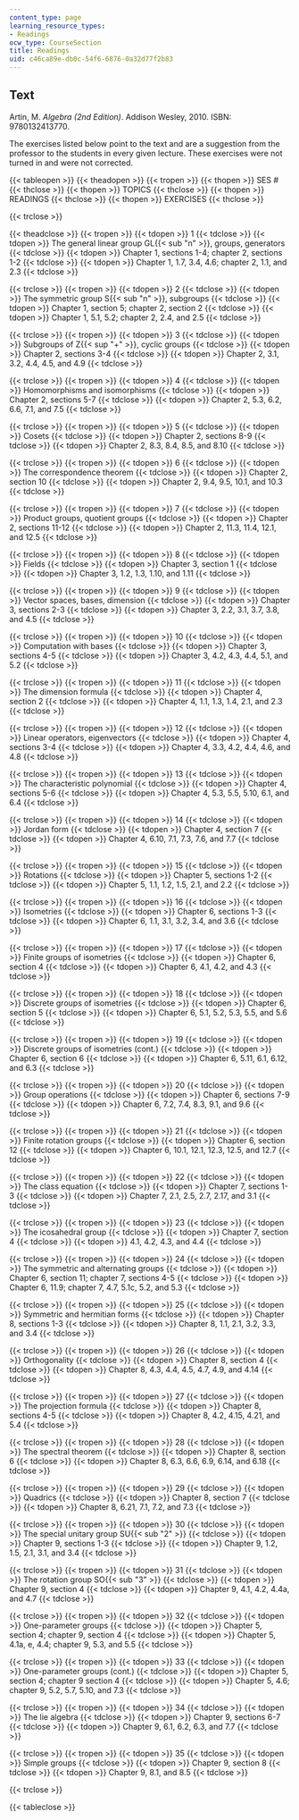 ```yaml
---
content_type: page
learning_resource_types:
- Readings
ocw_type: CourseSection
title: Readings
uid: c46ca89e-db0c-54f6-6876-0a32d77f2b83
---
```


Text
----

Artin, M. _Algebra (2nd Edition)_. Addison Wesley, 2010. ISBN: 9780132413770.

The exercises listed below point to the text and are a suggestion from the professor to the students in every given lecture. These exercises were not turned in and were not corrected.

{{< tableopen >}}
{{< theadopen >}}
{{< tropen >}}
{{< thopen >}}
SES #
{{< thclose >}}
{{< thopen >}}
TOPICS
{{< thclose >}}
{{< thopen >}}
READINGS
{{< thclose >}}
{{< thopen >}}
EXERCISES
{{< thclose >}}

{{< trclose >}}

{{< theadclose >}}
{{< tropen >}}
{{< tdopen >}}
1
{{< tdclose >}}
{{< tdopen >}}
The general linear group GL{{< sub "n" >}}, groups, generators
{{< tdclose >}}
{{< tdopen >}}
Chapter 1, sections 1-4; chapter 2, sections 1-2
{{< tdclose >}}
{{< tdopen >}}
Chapter 1, 1.7, 3.4, 4.6; chapter 2, 1.1, and 2.3
{{< tdclose >}}

{{< trclose >}}
{{< tropen >}}
{{< tdopen >}}
2
{{< tdclose >}}
{{< tdopen >}}
The symmetric group S{{< sub "n" >}}, subgroups
{{< tdclose >}}
{{< tdopen >}}
Chapter 1, section 5; chapter 2, section 2
{{< tdclose >}}
{{< tdopen >}}
Chapter 1, 5.1, 5.2; chapter 2, 2.4, and 2.5
{{< tdclose >}}

{{< trclose >}}
{{< tropen >}}
{{< tdopen >}}
3
{{< tdclose >}}
{{< tdopen >}}
Subgroups of Z{{< sup "+" >}}, cyclic groups
{{< tdclose >}}
{{< tdopen >}}
Chapter 2, sections 3-4
{{< tdclose >}}
{{< tdopen >}}
Chapter 2, 3.1, 3.2, 4.4, 4.5, and 4.9
{{< tdclose >}}

{{< trclose >}}
{{< tropen >}}
{{< tdopen >}}
4
{{< tdclose >}}
{{< tdopen >}}
Homomorphisms and isomorphisms
{{< tdclose >}}
{{< tdopen >}}
Chapter 2, sections 5-7
{{< tdclose >}}
{{< tdopen >}}
Chapter 2, 5.3, 6.2, 6.6, 7.1, and 7.5
{{< tdclose >}}

{{< trclose >}}
{{< tropen >}}
{{< tdopen >}}
5
{{< tdclose >}}
{{< tdopen >}}
Cosets
{{< tdclose >}}
{{< tdopen >}}
Chapter 2, sections 8-9
{{< tdclose >}}
{{< tdopen >}}
Chapter 2, 8.3, 8.4, 8.5, and 8.10
{{< tdclose >}}

{{< trclose >}}
{{< tropen >}}
{{< tdopen >}}
6
{{< tdclose >}}
{{< tdopen >}}
The correspondence theorem
{{< tdclose >}}
{{< tdopen >}}
Chapter 2, section 10
{{< tdclose >}}
{{< tdopen >}}
Chapter 2, 9.4, 9.5, 10.1, and 10.3
{{< tdclose >}}

{{< trclose >}}
{{< tropen >}}
{{< tdopen >}}
7
{{< tdclose >}}
{{< tdopen >}}
Product groups, quotient groups
{{< tdclose >}}
{{< tdopen >}}
Chapter 2, sections 11-12
{{< tdclose >}}
{{< tdopen >}}
Chapter 2, 11.3, 11.4, 12.1, and 12.5
{{< tdclose >}}

{{< trclose >}}
{{< tropen >}}
{{< tdopen >}}
8
{{< tdclose >}}
{{< tdopen >}}
Fields
{{< tdclose >}}
{{< tdopen >}}
Chapter 3, section 1
{{< tdclose >}}
{{< tdopen >}}
Chapter 3, 1.2, 1.3, 1.10, and 1.11
{{< tdclose >}}

{{< trclose >}}
{{< tropen >}}
{{< tdopen >}}
9
{{< tdclose >}}
{{< tdopen >}}
Vector spaces, bases, dimension
{{< tdclose >}}
{{< tdopen >}}
Chapter 3, sections 2-3
{{< tdclose >}}
{{< tdopen >}}
Chapter 3, 2.2, 3.1, 3.7, 3.8, and 4.5
{{< tdclose >}}

{{< trclose >}}
{{< tropen >}}
{{< tdopen >}}
10
{{< tdclose >}}
{{< tdopen >}}
Computation with bases
{{< tdclose >}}
{{< tdopen >}}
Chapter 3, sections 4-5
{{< tdclose >}}
{{< tdopen >}}
Chapter 3, 4.2, 4.3, 4.4, 5.1, and 5.2
{{< tdclose >}}

{{< trclose >}}
{{< tropen >}}
{{< tdopen >}}
11
{{< tdclose >}}
{{< tdopen >}}
The dimension formula
{{< tdclose >}}
{{< tdopen >}}
Chapter 4, section 2
{{< tdclose >}}
{{< tdopen >}}
Chapter 4, 1.1, 1.3, 1.4, 2.1, and 2.3
{{< tdclose >}}

{{< trclose >}}
{{< tropen >}}
{{< tdopen >}}
12
{{< tdclose >}}
{{< tdopen >}}
Linear operators, eigenvectors
{{< tdclose >}}
{{< tdopen >}}
Chapter 4, sections 3-4
{{< tdclose >}}
{{< tdopen >}}
Chapter 4, 3.3, 4.2, 4.4, 4.6, and 4.8
{{< tdclose >}}

{{< trclose >}}
{{< tropen >}}
{{< tdopen >}}
13
{{< tdclose >}}
{{< tdopen >}}
The characteristic polynomial
{{< tdclose >}}
{{< tdopen >}}
Chapter 4, sections 5-6
{{< tdclose >}}
{{< tdopen >}}
Chapter 4, 5.3, 5.5, 5.10, 6.1, and 6.4
{{< tdclose >}}

{{< trclose >}}
{{< tropen >}}
{{< tdopen >}}
14
{{< tdclose >}}
{{< tdopen >}}
Jordan form
{{< tdclose >}}
{{< tdopen >}}
Chapter 4, section 7
{{< tdclose >}}
{{< tdopen >}}
Chapter 4, 6.10, 7.1, 7.3, 7.6, and 7.7
{{< tdclose >}}

{{< trclose >}}
{{< tropen >}}
{{< tdopen >}}
15
{{< tdclose >}}
{{< tdopen >}}
Rotations
{{< tdclose >}}
{{< tdopen >}}
Chapter 5, sections 1-2
{{< tdclose >}}
{{< tdopen >}}
Chapter 5, 1.1, 1.2, 1.5, 2.1, and 2.2
{{< tdclose >}}

{{< trclose >}}
{{< tropen >}}
{{< tdopen >}}
16
{{< tdclose >}}
{{< tdopen >}}
Isometries
{{< tdclose >}}
{{< tdopen >}}
Chapter 6, sections 1-3
{{< tdclose >}}
{{< tdopen >}}
Chapter 6, 1.1, 3.1, 3.2, 3.4, and 3.6
{{< tdclose >}}

{{< trclose >}}
{{< tropen >}}
{{< tdopen >}}
17
{{< tdclose >}}
{{< tdopen >}}
Finite groups of isometries
{{< tdclose >}}
{{< tdopen >}}
Chapter 6, section 4
{{< tdclose >}}
{{< tdopen >}}
Chapter 6, 4.1, 4.2, and 4.3
{{< tdclose >}}

{{< trclose >}}
{{< tropen >}}
{{< tdopen >}}
18
{{< tdclose >}}
{{< tdopen >}}
Discrete groups of isometries
{{< tdclose >}}
{{< tdopen >}}
Chapter 6, section 5
{{< tdclose >}}
{{< tdopen >}}
Chapter 6, 5.1, 5.2, 5.3, 5.5, and 5.6
{{< tdclose >}}

{{< trclose >}}
{{< tropen >}}
{{< tdopen >}}
19
{{< tdclose >}}
{{< tdopen >}}
Discrete groups of isometries (cont.)
{{< tdclose >}}
{{< tdopen >}}
Chapter 6, section 6
{{< tdclose >}}
{{< tdopen >}}
Chapter 6, 5.11, 6.1, 6.12, and 6.3
{{< tdclose >}}

{{< trclose >}}
{{< tropen >}}
{{< tdopen >}}
20
{{< tdclose >}}
{{< tdopen >}}
Group operations
{{< tdclose >}}
{{< tdopen >}}
Chapter 6, sections 7-9
{{< tdclose >}}
{{< tdopen >}}
Chapter 6, 7.2, 7.4, 8.3, 9.1, and 9.6
{{< tdclose >}}

{{< trclose >}}
{{< tropen >}}
{{< tdopen >}}
21
{{< tdclose >}}
{{< tdopen >}}
Finite rotation groups
{{< tdclose >}}
{{< tdopen >}}
Chapter 6, section 12
{{< tdclose >}}
{{< tdopen >}}
Chapter 6, 10.1, 12.1, 12.3, 12.5, and 12.7
{{< tdclose >}}

{{< trclose >}}
{{< tropen >}}
{{< tdopen >}}
22
{{< tdclose >}}
{{< tdopen >}}
The class equation
{{< tdclose >}}
{{< tdopen >}}
Chapter 7, sections 1-3
{{< tdclose >}}
{{< tdopen >}}
Chapter 7, 2.1, 2.5, 2.7, 2.17, and 3.1
{{< tdclose >}}

{{< trclose >}}
{{< tropen >}}
{{< tdopen >}}
23
{{< tdclose >}}
{{< tdopen >}}
The icosahedral group
{{< tdclose >}}
{{< tdopen >}}
Chapter 7, section 4
{{< tdclose >}}
{{< tdopen >}}
4.1, 4.2, 4.3, and 4.4
{{< tdclose >}}

{{< trclose >}}
{{< tropen >}}
{{< tdopen >}}
24
{{< tdclose >}}
{{< tdopen >}}
The symmetric and alternating groups
{{< tdclose >}}
{{< tdopen >}}
Chapter 6, section 11; chapter 7, sections 4-5
{{< tdclose >}}
{{< tdopen >}}
Chapter 6, 11.9; chapter 7, 4.7, 5.1c, 5.2, and 5.3
{{< tdclose >}}

{{< trclose >}}
{{< tropen >}}
{{< tdopen >}}
25
{{< tdclose >}}
{{< tdopen >}}
Symmetric and hermitian forms
{{< tdclose >}}
{{< tdopen >}}
Chapter 8, sections 1-3
{{< tdclose >}}
{{< tdopen >}}
Chapter 8, 1.1, 2.1, 3.2, 3.3, and 3.4
{{< tdclose >}}

{{< trclose >}}
{{< tropen >}}
{{< tdopen >}}
26
{{< tdclose >}}
{{< tdopen >}}
Orthogonality
{{< tdclose >}}
{{< tdopen >}}
Chapter 8, section 4
{{< tdclose >}}
{{< tdopen >}}
Chapter 8, 4.3, 4.4, 4.5, 4.7, 4.9, and 4.14
{{< tdclose >}}

{{< trclose >}}
{{< tropen >}}
{{< tdopen >}}
27
{{< tdclose >}}
{{< tdopen >}}
The projection formula
{{< tdclose >}}
{{< tdopen >}}
Chapter 8, sections 4-5
{{< tdclose >}}
{{< tdopen >}}
Chapter 8, 4.2, 4.15, 4.21, and 5.4
{{< tdclose >}}

{{< trclose >}}
{{< tropen >}}
{{< tdopen >}}
28
{{< tdclose >}}
{{< tdopen >}}
The spectral theorem
{{< tdclose >}}
{{< tdopen >}}
Chapter 8, section 6
{{< tdclose >}}
{{< tdopen >}}
Chapter 8, 6.3, 6.6, 6.9, 6.14, and 6.18
{{< tdclose >}}

{{< trclose >}}
{{< tropen >}}
{{< tdopen >}}
29
{{< tdclose >}}
{{< tdopen >}}
Quadrics
{{< tdclose >}}
{{< tdopen >}}
Chapter 8, section 7
{{< tdclose >}}
{{< tdopen >}}
Chapter 8, 6.21, 7.1, 7.2, and 7.3
{{< tdclose >}}

{{< trclose >}}
{{< tropen >}}
{{< tdopen >}}
30
{{< tdclose >}}
{{< tdopen >}}
The special unitary group SU{{< sub "2" >}}
{{< tdclose >}}
{{< tdopen >}}
Chapter 9, sections 1-3
{{< tdclose >}}
{{< tdopen >}}
Chapter 9, 1.2, 1.5, 2.1, 3.1, and 3.4
{{< tdclose >}}

{{< trclose >}}
{{< tropen >}}
{{< tdopen >}}
31
{{< tdclose >}}
{{< tdopen >}}
The rotation group SO{{< sub "3" >}}
{{< tdclose >}}
{{< tdopen >}}
Chapter 9, section 4
{{< tdclose >}}
{{< tdopen >}}
Chapter 9, 4.1, 4.2, 4.4a, and 4.7
{{< tdclose >}}

{{< trclose >}}
{{< tropen >}}
{{< tdopen >}}
32
{{< tdclose >}}
{{< tdopen >}}
One-parameter groups
{{< tdclose >}}
{{< tdopen >}}
Chapter 5, section 4; chapter 9, section 4
{{< tdclose >}}
{{< tdopen >}}
Chapter 5, 4.1a, e, 4.4; chapter 9, 5.3, and 5.5
{{< tdclose >}}

{{< trclose >}}
{{< tropen >}}
{{< tdopen >}}
33
{{< tdclose >}}
{{< tdopen >}}
One-parameter groups (cont.)
{{< tdclose >}}
{{< tdopen >}}
Chapter 5, section 4; chapter 9 section 4
{{< tdclose >}}
{{< tdopen >}}
Chapter 5, 4.6; chapter 9, 5.2, 5.7, 5.10, and 7.3
{{< tdclose >}}

{{< trclose >}}
{{< tropen >}}
{{< tdopen >}}
34
{{< tdclose >}}
{{< tdopen >}}
The lie algebra
{{< tdclose >}}
{{< tdopen >}}
Chapter 9, sections 6-7
{{< tdclose >}}
{{< tdopen >}}
Chapter 9, 6.1, 6.2, 6.3, and 7.7
{{< tdclose >}}

{{< trclose >}}
{{< tropen >}}
{{< tdopen >}}
35
{{< tdclose >}}
{{< tdopen >}}
Simple groups
{{< tdclose >}}
{{< tdopen >}}
Chapter 9, section 8
{{< tdclose >}}
{{< tdopen >}}
Chapter 9, 8.1, and 8.5
{{< tdclose >}}

{{< trclose >}}

{{< tableclose >}}